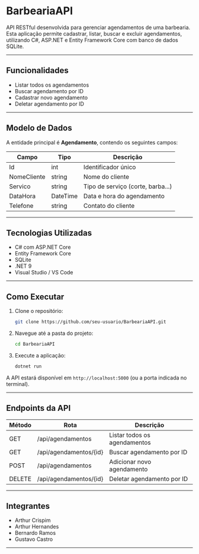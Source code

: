 # BarbeariaAPI

API RESTful desenvolvida para gerenciar agendamentos de uma barbearia. Esta aplicação permite cadastrar, listar, buscar e excluir agendamentos, utilizando C#, ASP.NET e Entity Framework Core com banco de dados SQLite.

---

## Funcionalidades

- Listar todos os agendamentos
- Buscar agendamento por ID
- Cadastrar novo agendamento
- Deletar agendamento por ID

---

## Modelo de Dados

A entidade principal é **Agendamento**, contendo os seguintes campos:

| Campo         | Tipo       | Descrição                         |
|---------------|------------|-----------------------------------|
| Id            | int        | Identificador único               |
| NomeCliente   | string     | Nome do cliente                   |
| Servico       | string     | Tipo de serviço (corte, barba...)|
| DataHora      | DateTime   | Data e hora do agendamento        |
| Telefone      | string     | Contato do cliente                |

---

## Tecnologias Utilizadas

- C# com ASP.NET Core
- Entity Framework Core
- SQLite
- .NET 9
- Visual Studio / VS Code

---

## Como Executar

1. Clone o repositório:
   ```bash
   git clone https://github.com/seu-usuario/BarbeariaAPI.git
   ```
2. Navegue até a pasta do projeto:
   ```bash
   cd BarbeariaAPI
   ```
3. Execute a aplicação:
   ```bash
   dotnet run
   ```

A API estará disponível em `http://localhost:5000` (ou a porta indicada no terminal).

---

## Endpoints da API

| Método | Rota                        | Descrição                       |
|--------|-----------------------------|---------------------------------|
| GET    | /api/agendamentos           | Listar todos os agendamentos   |
| GET    | /api/agendamentos/{id}      | Buscar agendamento por ID      |
| POST   | /api/agendamentos           | Adicionar novo agendamento     |
| DELETE | /api/agendamentos/{id}      | Deletar agendamento por ID     |

---

## Integrantes

- Arthur Crispim  
- Arthur Hernandes  
- Bernardo Ramos  
- Gustavo Castro

---
